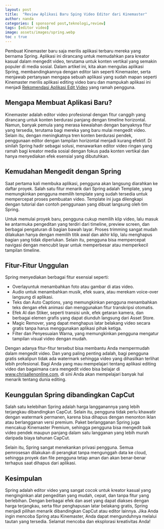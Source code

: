```yaml
---
layout: post
title:  "Review Aplikasi Baru Sping Video Editor dari Kinemaster"
author: nanda
categories: [ sponsored post,teknologi,review]
tags: [editor video]
image: assets/images/spring.webp
toc : true
---
```


Pembuat Kinemaster baru saja merilis aplikasi terbaru mereka yang bernama Spring. Aplikasi ini dirancang untuk memudahkan para kreator kasual dalam mengedit video, terutama untuk konten vertikal yang semakin populer di media sosial. Dalam artikel ini, kita akan mengulas aplikasi Spring, membandingkannya dengan editor lain seperti Kinemaster, serta menjawab pertanyaan mengapa sebuah aplikasi yang sudah mapan seperti Kinemaster merilis aplikasi editing video baru dan mampukah aplikasi ini menjadi [Rekomendasi Aplikasi Edit Video](https://www.chrisallenonline.com/2025/01/05/rekomendasi-aplikasi-untuk-edit-video-terbaik/) yang ramah pengguna.

## Mengapa Membuat Aplikasi Baru?

Kinemaster adalah editor video profesional dengan fitur canggih yang dirancang untuk konten berdurasi panjang dengan timeline horizontal. Namun, banyak pemula yang merasa kewalahan dengan banyaknya fitur yang tersedia, terutama bagi mereka yang baru mulai mengedit video. Selain itu, dengan meningkatnya tren konten berdurasi pendek, penggunaan editor dengan tampilan horizontal menjadi kurang efektif. Di sinilah Spring hadir sebagai solusi, menawarkan editor video ringan yang ramah bagi kreator media sosial dengan fokus pada konten vertikal dan hanya menyediakan efek esensial yang dibutuhkan.

## Kemudahan Mengedit dengan Spring

Saat pertama kali membuka aplikasi, pengguna akan langsung diarahkan ke daftar proyek. Salah satu fitur menarik dari Spring adalah Template, yang memungkinkan pengguna memilih template yang sudah tersedia untuk mempercepat proses pembuatan video. Template ini juga dilengkapi dengan tutorial dan contoh penggunaan yang dibuat langsung oleh tim Spring.

Untuk memulai proyek baru, pengguna cukup memilih klip video, lalu masuk ke antarmuka pengeditan yang terdiri dari timeline, preview screen, dan berbagai pengaturan di bagian bawah layar. Proses trimming sangat mudah dilakukan hanya dengan memilih titik awal dan akhir klip, lalu menghapus bagian yang tidak diperlukan. Selain itu, pengguna bisa mempercepat navigasi dengan mencubit layar untuk memperbesar atau memperkecil tampilan timeline.

## Fitur-Fitur Unggulan

Spring menyediakan berbagai fitur esensial seperti:
<ul>
<li>Overlayuntuk menambahkan foto atau gambar di atas video.</li>

<li>Audio untuk menambahkan musik, efek suara, atau merekam voice-over langsung di aplikasi.</li>

<li>Teks dan Auto Captions, yang memungkinkan pengguna menambahkan teks dengan efek animasi dan menggunakan fitur transkripsi otomatis.</li>

<li>Efek AI dan Stiker, seperti transisi unik, efek getaran kamera, dan berbagai elemen grafis yang dapat diunduh langsung dari Asset Store.</li>

<li>Magic Remover, yang dapat menghapus latar belakang video secara gratis tanpa harus menggunakan aplikasi pihak ketiga.</li>

<li>Filter dan Penyesuaian Warna, yang memungkinkan pengguna mengatur tampilan visual video dengan mudah.</li>

</ul>

Dengan adanya fitur-fitur tersebut bisa membantu Anda mempermudah dalam mengedit video. Dan yang paling penting adalah, bagi pengguna gratis sekalipun tidak ada watermark sehingga video yang dihasilkan terlihat lebih profesional. Bagi Anda yang mau mempelajari tentang aplikasi editing video dan bagaimana cara mengedit video bisa belajar di www.chrisallenonline.com, di sini Anda akan mempelajari banyak hal menarik tentang dunia editing. 

## Keunggulan Spring dibandingkan CapCut

Salah satu kelebihan Spring adalah harga langganannya yang lebih terjangkau dibandingkan CapCut. Selain itu, pengguna tidak perlu khawatir dengan watermark permanen, karena bisa dihapus dengan menonton iklan atau berlangganan versi premium. Paket berlangganan Spring juga mencakup Kinemaster Premium, sehingga pengguna bisa mengedit baik video pendek maupun panjang dalam satu langganan yang lebih murah daripada biaya tahunan CapCut.

Selain itu, Spring sangat menekankan privasi pengguna. Semua pemrosesan dilakukan di perangkat tanpa mengunggah data ke cloud, sehingga proyek dan file pengguna tetap aman dan akan benar-benar terhapus saat dihapus dari aplikasi.

## Kesimpulan

Spring adalah editor video yang sangat cocok untuk kreator kasual yang menginginkan alat pengeditan yang mudah, cepat, dan tanpa fitur yang berlebihan. Dengan berbagai efek dan aset yang dapat diakses dengan harga terjangkau, serta fitur penghapusan latar belakang gratis, Spring menjadi pilihan menarik dibandingkan CapCut atau editor lainnya. Jika Anda ingin mencoba Spring atau Kinemaster, Anda dapat mengunduhnya melalui tautan yang tersedia. Selamat mencoba dan eksplorasi kreativitas Anda!